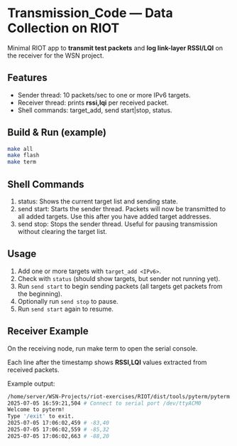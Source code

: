 # **Transmission_Code — Data Collection on RIOT**

Minimal RIOT app to **transmit test packets** and **log link-layer RSSI/LQI** on the receiver for the WSN project.

## **Features**

- Sender thread: 10 packets/sec to one or more IPv6 targets.
- Receiver thread: prints **rssi,lqi** per received packet.
- Shell commands: target_add, send start|stop, status.

## **Build & Run (example)**

```bash
make all
make flash
make term
```

## **Shell Commands**

1) status: Shows the current target list and sending state.
2) send start: Starts the sender thread. Packets will now be transmitted to all added targets. Use this after you have added target addresses.
3) send stop: Stops the sender thread. Useful for pausing transmission without clearing the target list.

## Usage

1. Add one or more targets with `target_add <IPv6>`.
2. Check with `status` (should show targets, but sender not running yet).
3. Run `send start` to begin sending packets (all targets get packets from the beginning).
4. Optionally run `send stop` to pause.
5. Run `send start` again to resume.

## **Receiver Example**

On the receiving node, run make term to open the serial console.

Each line after the timestamp shows **RSSI,LQI** values extracted from received packets.

Example output:

```bash
/home/server/WSN-Projects/riot-exercises/RIOT/dist/tools/pyterm/pyterm -p "/dev/ttyACM0" -b "115200" -ln "/tmp/pyterm-server" -rn "2025-07-05_16.59.21-pkt_logger-feather-nrf52840-sense"  
2025-07-05 16:59:21,504 # Connect to serial port /dev/ttyACM0
Welcome to pyterm!
Type '/exit' to exit.
2025-07-05 17:06:02,459 # -83,40
2025-07-05 17:06:02,559 # -85,32
2025-07-05 17:06:02,663 # -88,20
```


